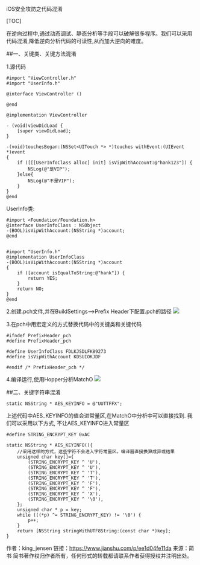 iOS安全攻防之代码混淆

[TOC]

在逆向过程中,通过动态调试、静态分析等手段可以破解很多程序。我们可以采用代码混淆,降低逆向分析代码的可读性,从而加大逆向的难度。

##一、关键类、关键方法混淆

1.源代码
```
#import "ViewController.h"
#import "UserInfo.h"

@interface ViewController ()

@end

@implementation ViewController

- (void)viewDidLoad {
    [super viewDidLoad];
}

-(void)touchesBegan:(NSSet<UITouch *> *)touches withEvent:(UIEvent *)event
{
    if ([[[UserInfoClass alloc] init] isVipWithAccount:@"hank123"]) {
        NSLog(@"是VIP");
    }else{
        NSLog(@"不是VIP");
    }
}
@end
```
UserInfo类:
```
#import <Foundation/Foundation.h>
@interface UserInfoClass : NSObject
-(BOOL)isVipWithAccount:(NSString *)account;
@end


#import "UserInfo.h"
@implementation UserInfoClass
-(BOOL)isVipWithAccount:(NSString *)account
{
    if ([account isEqualToString:@"hank"]) {
        return YES;
    }
    return NO;
}
@end
```

2.创建.pch文件,并在BuildSettings-->Prefix Header下配置.pch的路径
![](https://upload-images.jianshu.io/upload_images/2500437-2a10f9a84984bf50.png?imageMogr2/auto-orient/strip%7CimageView2/2/w/1000)

3.在pch中用宏定义的方式替换代码中的关键类和关键代码
```
#ifndef PrefixHeader_pch
#define PrefixHeader_pch

#define UserInfoClass FDLKJSDLFK89273
#define isVipWithAccount KDSUIOKJDF

#endif /* PrefixHeader_pch */
```

4.编译运行,使用Hopper分析MatchO
![](https://upload-images.jianshu.io/upload_images/2500437-7a909f84d41693a7.png?imageMogr2/auto-orient/strip%7CimageView2/2/w/1000)

##二、关键字符串混淆
```
static NSString * AES_KEYINFO = @"UUTTFFX";
```

上述代码中AES_KEYINFO的值会进常量区,在MatchO中分析中可以直接找到.
我们可以采用以下方式, 不让AES_KEYINFO进入常量区
```
#define STRING_ENCRYPT_KEY 0xAC

static NSString * AES_KEYINFO(){
    //采用这样的方式，这些字符不会进入字符常量区。编译器直接换算成异或结果
    unsigned char key[]={
        (STRING_ENCRYPT_KEY ^ 'U'),
        (STRING_ENCRYPT_KEY ^ 'U'),
        (STRING_ENCRYPT_KEY ^ 'T'),
        (STRING_ENCRYPT_KEY ^ 'T'),
        (STRING_ENCRYPT_KEY ^ 'F'),
        (STRING_ENCRYPT_KEY ^ 'F'),
        (STRING_ENCRYPT_KEY ^ 'X'),
        (STRING_ENCRYPT_KEY ^ '\0'),
    };
    unsigned char * p = key;
    while (((*p) ^= STRING_ENCRYPT_KEY) != '\0') {
        p++;
    }
    return [NSString stringWithUTF8String:(const char *)key];
}
```




作者：king_jensen
链接：https://www.jianshu.com/p/ee1d04fe11da
来源：简书
简书著作权归作者所有，任何形式的转载都请联系作者获得授权并注明出处。